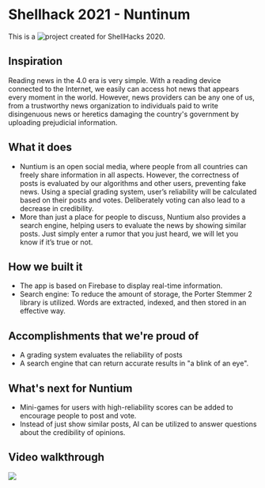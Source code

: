 # Shellhack 2021 - Nuntinum

This is a ![project](https://youtu.be/RcDZsMGQgyQ) created for ShellHacks 2020.

## Inspiration
Reading news in the 4.0 era is very simple. With a reading device connected to the Internet, we easily can access hot news that appears every moment in the world. However, news providers can be any one of us, from a trustworthy news organization to individuals paid to write disingenuous news or heretics damaging the country's government by uploading prejudicial information. 

## What it does
- Nuntium is an open social media, where people from all countries can freely share information in all aspects. However, the correctness of posts is evaluated by our algorithms and other users, preventing fake news. Using a special grading system, user’s reliability will be calculated based on their posts and votes. Deliberately voting can also lead to a decrease in credibility.
- More than just a place for people to discuss, Nuntium also provides a search engine, helping users to evaluate the news by showing similar posts. Just simply enter a rumor that you just heard, we will let you know if it’s true or not.

## How we built it
- The app is based on Firebase to display real-time information. 
- Search engine: To reduce the amount of storage, the Porter Stemmer 2 library is utilized. Words are extracted, indexed, and then stored in an effective way.  

## Accomplishments that we're proud of
- A grading system evaluates the reliability of posts
- A search engine that can return accurate results in "a blink of an eye".

## What's next for Nuntium
- Mini-games for users with high-reliability scores can be added to encourage people to post and vote.
- Instead of just show similar posts, AI can be utilized to answer questions about the credibility of opinions.

## Video walkthrough
![](demo.gif)
